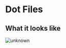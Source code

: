 # Dot Files
## What it looks like

![unknown](https://user-images.githubusercontent.com/73941653/185103199-21d7e33c-ab0d-4c7a-bcf7-850cc1092b2c.png)
